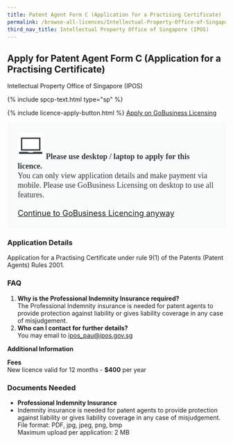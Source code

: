 ```yaml
---
title: Patent Agent Form C (Application for a Practising Certificate)
permalink: /browse-all-licences/Intellectual-Property-Office-of-Singapore-(IPOS)/Patent-Agent-Form-C-(Application-for-a-Practising-Certificate)
third_nav_title: Intellectual Property Office of Singapore (IPOS)
---
```


## Apply for Patent Agent Form C (Application for a Practising Certificate)

Intellectual Property Office of Singapore (IPOS)

{% include spcp-text.html type="sp" %}

{% include licence-apply-button.html %}
<a class="btn" id = "desktopNotice" href="https://licence1.business.gov.sg/feportal/web/frontier/eAdvisor?redirection=true&selectedLicenceIds=269" target="_blank" rel="noopener">Apply on GoBusiness Licensing</a>
<div id = "mobileNotice" style="background: #F9FAFA; border-radius: 5px; width: auto; height: auto; padding: 24px 24px; font-size: 18px; color: #313840;">
<img src="/images/laptop.svg" alt="" style="height: 60px; width: 60px; margin-left: 0px;">
<span style="font-weight: bold; font-family: hknova-bold; font-size: 18px; ">Please use desktop / laptop to apply for this licence.</span><br>
<span style="font-family: hknova-regular;">You can only view application details and make payment via mobile. Please use GoBusiness Licensing on desktop to use all features.</span><br><br>
<a id="mobileNotice" href="https://licence1.business.gov.sg/feportal/web/frontier/eAdvisor?redirection=true&selectedLicenceIds=269" target="_blank" rel="noopener">Continue to GoBusiness Licencing anyway</a>
</div>

<H3>Application Details</H3>

<p>Application for a Practising Certificate under rule 9(1) of the Patents (Patent Agents) Rules 2001.</p>
<h3>FAQ</h3>
<ol>
<li><strong>Why is the Professional Indemnity Insurance required?</strong><br>
The Professional Indemnity insurance is needed for patent agents to provide protection against liability or gives liability coverage in any case of misjudgement.</li>
<li><strong>Who can I contact for further details?</strong><br>
You may email to <a href="mailto:ipos_pau@ipos.gov.sg">ipos_pau@ipos.gov.sg</a></li>
</ol>

<strong>Additional Information</strong>

<p><strong>Fees</strong><br />
New licence valid for 12 months - <strong>$400</strong> per year</p>

<H3>Documents Needed</H3>

<ul>
<li><strong>Professional Indemnity Insurance</strong></li>
<li>Indemnity insurance is needed for patent agents to provide protection against liability or gives liability coverage in any case of misjudgement.
<br>File format: PDF, jpg, jpeg, png, bmp
<br>Maximum upload per application: 2 MB</li>
</ul>


